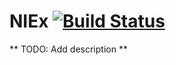 # NIEx [![Build Status](https://travis-ci.org/sviridov/niex.svg?branch=master)](https://travis-ci.org/sviridov/niex)

** TODO: Add description **
